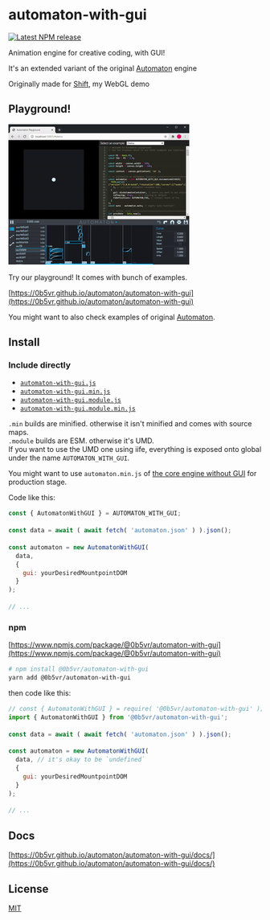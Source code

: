 # automaton-with-gui

[![Latest NPM release](https://img.shields.io/npm/v/@0b5vr/automaton-with-gui.svg)](https://www.npmjs.com/package/@0b5vr/automaton-with-gui)

Animation engine for creative coding, with GUI!

It's an extended variant of the original [Automaton](https://github.com/0b5vr/automaton/packages/automaton) engine

Originally made for [Shift](https://GitHub.com/0b5vr/shift), my WebGL demo

## Playground!

![Playground](./readme-images/playground.gif)

Try our playground!
It comes with bunch of examples.

[https://0b5vr.github.io/automaton/automaton-with-gui](https://0b5vr.github.io/automaton/automaton-with-gui)

You might want to also check examples of original [Automaton](https://github.com/0b5vr/automaton/packages/automaton).

## Install

### Include directly

- [`automaton-with-gui.js`](https://0b5vr.github.io/automaton/automaton-with-gui/dist/automaton-with-gui.js)
- [`automaton-with-gui.min.js`](https://0b5vr.github.io/automaton/automaton-with-gui/dist/automaton-with-gui.min.js)
- [`automaton-with-gui.module.js`](https://0b5vr.github.io/automaton/automaton-with-gui/dist/automaton-with-gui.module.js)
- [`automaton-with-gui.module.min.js`](https://0b5vr.github.io/automaton/automaton-with-gui/dist/automaton-with-gui.module.min.js)

`.min` builds are minified. otherwise it isn't minified and comes with source maps.  
`.module` builds are ESM. otherwise it's UMD.  
If you want to use the UMD one using iife, everything is exposed onto global under the name `AUTOMATON_WITH_GUI`.

You might want to use `automaton.min.js` of [the core engine without GUI](https://github.com/0b5vr/automaton/packages/automaton) for production stage.

Code like this:

```js
const { AutomatonWithGUI } = AUTOMATON_WITH_GUI;

const data = await ( await fetch( 'automaton.json' ) ).json();

const automaton = new AutomatonWithGUI(
  data,
  {
    gui: yourDesiredMountpointDOM
  }
);

// ...
```

### npm

[https://www.npmjs.com/package/@0b5vr/automaton-with-gui](https://www.npmjs.com/package/@0b5vr/automaton-with-gui)

```sh
# npm install @0b5vr/automaton-with-gui
yarn add @0b5vr/automaton-with-gui
```

then code like this:

```js
// const { AutomatonWithGUI } = require( '@0b5vr/automaton-with-gui' );
import { AutomatonWithGUI } from '@0b5vr/automaton-with-gui';

const data = await ( await fetch( 'automaton.json' ) ).json();

const automaton = new AutomatonWithGUI(
  data, // it's okay to be `undefined`
  {
    gui: yourDesiredMountpointDOM
  }
);

// ...
```

## Docs

[https://0b5vr.github.io/automaton/automaton-with-gui/docs/](https://0b5vr.github.io/automaton/automaton-with-gui/docs/)

## License

[MIT](https://github.com/0b5vr/automaton/blob/master/LICENSE)
